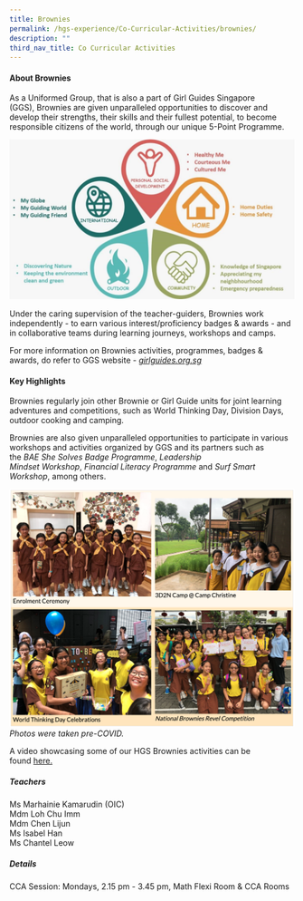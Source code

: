 ```yaml
---
title: Brownies
permalink: /hgs-experience/Co-Curricular-Activities/brownies/
description: ""
third_nav_title: Co Curricular Activities
---
```

#### About Brownies

As a Uniformed Group, that is also a part of Girl Guides Singapore (GGS), Brownies are given unparalleled opportunities to discover and develop their strengths, their skills and their fullest potential, to become responsible citizens of the world, through our unique 5-Point Programme.

![](/images/brownies1.jpeg)

Under the caring supervision of the teacher-guiders, Brownies work independently - to earn various interest/proficiency badges & awards - and in collaborative teams during learning journeys, workshops and camps.

For more information on Brownies activities, programmes, badges & awards, do refer to GGS website - [_girlguides.org.sg_](https://girlguides.org.sg/)

#### Key Highlights

Brownies regularly join other Brownie or Girl Guide units for joint learning adventures and competitions, such as World Thinking Day, Division Days, outdoor cooking and camping.

Brownies are also given unparalleled opportunities to participate in various workshops and activities organized by GGS and its partners such as the _BAE She Solves Badge Programme_, _Leadership Mindset_ _Workshop_, _Financial Literacy Programme_ and _Surf Smart Workshop_, among others.

![](/images/brownies2.png)
_Photos were taken pre-COVID._

A video showcasing some of our HGS Brownies activities can be found [here.](https://drive.google.com/file/d/1SyapfAb3FJhmvVX3RWyE7BBAxjMg6I1P/view?usp=sharing)  

##### Teachers

Ms Marhainie Kamarudin (OIC)   
Mdm Loh Chu Imm   
Mdm Chen Lijun   
Ms Isabel Han   
Ms Chantel Leow

##### Details
CCA Session: Mondays, 2.15 pm - 3.45 pm, Math Flexi Room & CCA Rooms